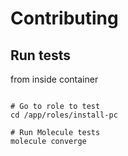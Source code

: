 # Contributing

## Run tests

from inside container
```shell

# Go to role to test
cd /app/roles/install-pc

# Run Molecule tests
molecule converge
```